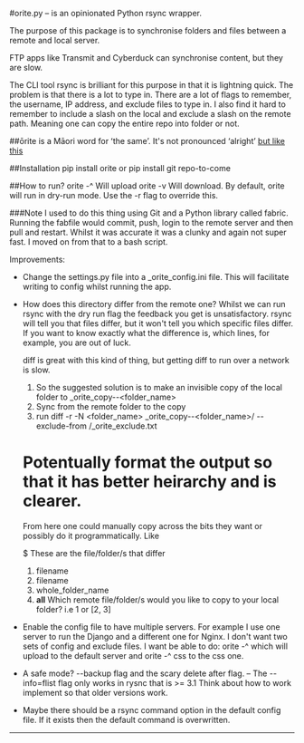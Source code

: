 #orite.py – is an opinionated Python rsync wrapper.

The purpose of this package is to synchronise folders and files between a remote and local server.

FTP apps like Transmit and Cyberduck can synchronise content, but they are slow.

The CLI tool rsync is brilliant for this purpose in that it is lightning quick. The problem is that there is a lot to type in. There are a lot of flags to remember, the username, IP address, and exclude files to type in. I also find it hard to remember to include a slash on the local and exclude a slash on the remote path. Meaning one can copy the entire repo into folder or not. 

##ōrite is a Māori word for ʻthe same’. 
It's not pronounced ‘alright’ [but like this]( https://s3.amazonaws.com/media.tewhanake.maori.nz/dictionary/4802.mp3)

##Installation
pip install orite
or
pip install git repo-to-come

##How to run?
	orite -^ 
Will upload
	orite -v
Will download. By default, orite will run in dry-run mode. Use the -r flag to override this.

###Note
I used to do this thing using Git and a Python library called fabric. Running the fabfile would commit, push, login to the remote server and then pull and restart. Whilst it was accurate it was a clunky and again not super fast. I moved on from that to a bash script.


Improvements:
- Change the settings.py file into a _orite_config.ini file. This will facilitate writing to config whilst running the app.
- How does this directory differ from the remote one?
    Whilst we can run rsync with the dry run flag the feedback you get is unsatisfactory.
    rsync will tell you that files differ, but it won't tell you which specific files differ. If you want to know exactly what the difference is, which lines, for example, you are out of luck.

    diff is great with this kind of thing, but getting diff to run over a network is slow.

    1. So the suggested solution is to make an invisible copy of the local folder to _orite_copy--<folder_name>
    2. Sync from the remote folder to the copy
    3. run diff -r -N  <folder_name> _orite_copy--<folder_name>/ --exclude-from <path-to>/_orite_exclude.txt
    # Potentually format the output so that it has better heirarchy and is clearer.
	From here one could manually copy across the bits they want or possibly do it programmatically. Like

    $ These are the file/folder/s that differ
    1. filename 
    2. filename
    3. whole_folder_name 
    4. __all__
	Which remote file/folder/s  would you like to copy to your local folder? i.e 1 or [2, 3]
- Enable the config file to have multiple servers. For example I use one server to run the Django and a different one for Nginx. I don't want two sets of config and exclude files. I want be able to do: orite -^ which will upload to the default server and orite -^ css to the css one.
- A safe mode? --backup flag and the scary delete after flag.
– The --info=flist flag only works in rysnc that is >= 3.1 Think about how to work implement so that older versions work.
- Maybe there should be a rsync command option in the default config file. If it exists then the default command is overwritten.
******